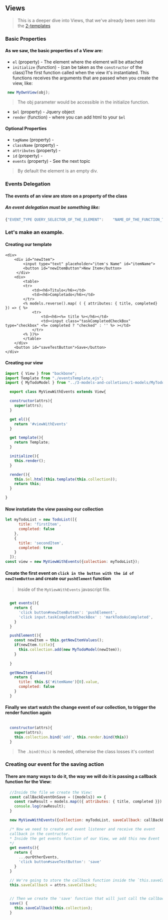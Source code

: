 ## Views
> This is a deeper dive into Views, that we've already been seen into the [2-templates](../../2-templates)

### Basic Properties

#### As we saw, the basic properties of a View are:
 * `el` (property) - The element where the element will be attached
 * `initialize` (function) - (can be taken as the `constructor` of the class)The first function called when the view it's instantiated. This functions receives  the arguments that are passed when you create the view, like:
 ```javascript
  new MyOwnView(obj);
 ```
 > The obj parameter would be accessible in the initialize function.

 * `$el` (property) - Jquery object
 * `render` (function) - where you can add html to your `$el`
#### Optional Properties
 * `tagName` (property) -
 * `className` (property) -
 * `attributes` (property) -
 * `id` (property) -
 * `events` (property) - See the next topic
 > By default the element is an empty div.

### Events Delegation

#### The events of an view are store on a property of the class
##### An event delegation must be something like:
```javascript 
{"EVENT_TYPE QUERY_SELECTOR_OF_THE_ELEMENT":    "NAME_OF_THE_FUNCTION_TO_BE_INVOLKED" } 
```

### Let's make an example.

#### Creating our template
```ejs
<div>
    <div id="newItem">
        <input type="text" placeholder="item's Name" id="itemName">
        <button id="newItemButton">New Item</button>
     </div>
    <div>
        <table>
        <tr>
            <td><h6>Titulo</h6></td>
            <td><h6>Completado</h6></td>
        </tr>
        <% models.reverse().map( ( { attributes: { title, completed} }) => { %>
            <tr>
                <td><h6><%= title %></h6></td>
                <td><input class="taskCompletedCheckBox" type="checkbox" <%= completed ? "checked" : '' %> ></td>
            </tr>
        <% })%>
        </table>
    </div>
    <button id="saveTestButton">Save</button>
</div>
```
#### Creating our view

```javascript
import { View } from "backbone";
import Template from "./eventsTemplate.ejs";
import { MyTodoModel } from "../3-models-and-colletions/1-models/MyTodoModel";

  export class MyViewWithEvents extends View{

  constructor(attrs){
    super(attrs);
  }

  get el(){
    return '#viewWithEvents'
  }

  get template(){
    return Template;
  }

  initialize(){
    this.render();
  }

  render(){
    this.$el.html(this.template(this.collection));
    return this;
  }

}

```
#### Now instatiate the view passing our collection
```javascript 
let myTodoList = new TodoList([{
      title: 'firstItem',
      completed: false
    },
    {
      title: 'secondItem',
      completed: true
    }
  ]);
const view = new MyViewWithEvents({collection: myTodoList});

```

#### Create the first event on `click in the button with the id of newItemButton` and create our `pushElement` function

> Inside of the `MyViewWithEvents` javascript file.
```javascript

  get events(){
    return {
      'click button#newItemButton': 'pushElement',
      'click input.taskCompletedCheckBox' : 'markTodoAsCompleted',
    }
  }

  pushElement(){
    const newItem = this.getNewItemValues();
    if(newItem.title){
      this.collection.add(new MyTodoModel(newItem));
    }
    
  }

  getNewItemValues(){
    return { 
      title: this.$('#itemName')[0].value,
      completed: false
    }
  }

```
#### Finally we start watch the change event of our collection, to trigger the render function again

```javascript

  constructor(attrs){
    super(attrs);
    this.collection.bind('add', this.render.bind(this))
  }

```
> The `.bind(this)` is needed, otherwise the class losses it's context

### Creating our event for the saving action
#### There are many ways to do it, the way we will do it is passing a callback function for the View:

```javascript
  //Inside the file we create the View:
  const callBackEventOnSave = ({models}) => {
    const rawResult = models.map(({ attributes: { title, completed }}) => ({title,completed}) );
    console.log(rawResult);
  }

  new MyViewWithEvents({collection: myTodoList, saveCallback: callBackEventOnSave});

  /* Now we need to create and event listener and receive the event
  callback in the contructor.
  * Inside the get events function of our View, we add this new Event 'click button#saveTestButton': 'save'. like this:
  */
  get events(){
    return {
      ...ourOtherEvents,
      'click button#saveTestButton': 'save'
    }
  }

  // We're going to store the callback function inside the `this.saveCallback', inside the contructor of the View, add the following line:
  this.saveCallback = attrs.saveCallback;
  

  // Then we create the 'save' function that will just call the callback that we received as parameter:
  save() {
    this.saveCallback(this.collection);
  }

```


 